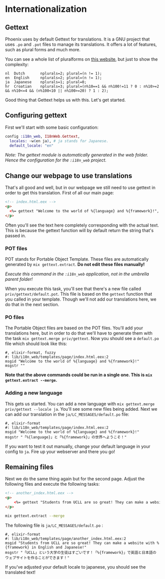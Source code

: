 # Internationalization

## Gettext

Phoenix uses by default Gettext for translations. It is a GNU project that uses `.po` and `.pot` files to manage its translations. It offers a lot of features, such as plural forms and much more.

You can see a whole list of pluralforms on [this website](https://localization-guide.readthedocs.io/en/latest/l10n/pluralforms.html#f2), but just to show the complexity:

```text
nl  Dutch       nplurals=2; plural=(n != 1);
en  English     nplurals=2; plural=(n != 1);
ja  Japanese    nplurals=1; plural=0;
hr  Croatian    nplurals=3; plural=(n%10==1 && n%100!=11 ? 0 : n%10>=2 && n%10<=4 && (n%100<10 || n%100>=20) ? 1 : 2);
```

Good thing that Gettext helps us with this. Let's get started.

## Configuring gettext

First we'll start with some basic configuration:

```elixir
config :i18n_web, I18nWeb.Gettext,
  locales: ~w(en ja), # ja stands for Japanese.
  default_locale: "en"
```

_Note: The gettext module is automatically generated in the web folder. Hence the configuration for the `:i18n_web` project._

## Change our webpage to use translations

That's all good and well, but in our webpage we still need to use gettext in order to get this translation. First of all our main page:

```html
<!-- index.html.eex -->
<p>
  <%= gettext "Welcome to the world of %{language} and %{framework}!", language: "Elixir", framework: "Phoenix!" %>
</p>
```

Often you'll see the text here completely corresponding with the actual text. This is because the gettext function will by default return the string that's passed in.

### POT files

POT stands for Portable Object Template. These files are automatically generated by `mix gettext.extract`. **Do not edit these files manually!**

_Execute this command in the `:i18n_web` application,  not in the umbrella parent folder!_

When you execute this task, you'll see that there's a new file called `priv/gettext/default.pot`. This file is based on the `gettext` function that you called in your template. Though we'll not add our translations here, we do that in the next section.

### PO files

The Portable Object files are based on the POT files. You'll add your translations here, but in order to do that we'll have to generate them with the task `mix gettext.merge priv/gettext`. Now you should see a `default.po` file which should look like this:

```text
#, elixir-format, fuzzy
#: lib/i18n_web/templates/page/index.html.eex:2
msgid "Welcome to the world of %{language} and %{framework}!"
msgstr ""
```

__Note that the above commands could be run in a single one. This is `mix gettext.extract --merge`.__

### Adding a new language

This gets us started. You can add a new language with `mix gettext.merge priv/gettext --locale ja`. You'll see some new files being added. Next we can add our translation in the `ja/LC_MESSAGES/default.po` file:

```text
#, elixir-format
#: lib/i18n_web/templates/page/index.html.eex:2
msgid "Welcome to the world of %{language} and %{framework}!"
msgstr "「%{language}」と「%{framework}」の世界へようこそ！"
```

If you want to test it out manually, change your default language in your config to `ja`. Fire up your webserver and there you go!

## Remaining files

Next we do the same thing again but for the second page. Adjust the following files and execute the following tasks:

```html
<!-- another_index.html.eex -->
<p>
    <%= gettext "Students from UCLL are so great! They can make a website with %{framework} in English and Japanese!", framework: "Phoenix" %>
</p>
```

```bash
mix gettext.extract --merge
```

The following file is `ja/LC_MESSAGES/default.po` :

```text
#, elixir-format
#: lib/i18n_web/templates/page/another_index.html.eex:2
msgid "Students from UCLL are so great! They can make a website with %{framework} in English and Japanese!"
msgstr "「UCLL」という大学の生徒はすごいです！「%{framework}」で英語と日本語のウェブサイトを作ることができます！"
```

If you've adjusted your default locale to japanese, you should see the translated text!
